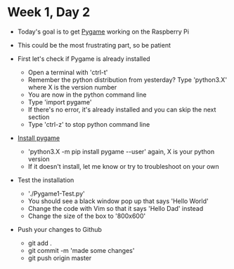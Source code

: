# Week 1, Day 2

* Today's goal is to get [Pygame](https://www.pygame.org) working on the Raspberry Pi
* This could be the most frustrating part, so be patient

* First let's check if Pygame is already installed
  * Open a terminal with 'ctrl-t'
  * Remember the python distribution from yesterday? Type 'python3.X' where X is the version number
  * You are now in the python command line
  * Type 'import pygame'
  * If there's no error, it's already installed and you can skip the next section
  * Type 'ctrl-z' to stop python command line

* [Install pygame](https://www.pygame.org/wiki/GettingStarted)
  * 'python3.X -m pip install pygame --user'  again, X is your python version
  * If it doesn't install, let me know or try to troubleshoot on your own

* Test the installation
  * './Pygame1-Test.py'
  * You should see a black window pop up that says 'Hello World'
  * Change the code with Vim so that it says 'Hello Dad' instead 
  * Change the size of the box to '800x600'

* Push your changes to Github
  * git add .
  * git commit -m 'made some changes'
  * git push origin master
